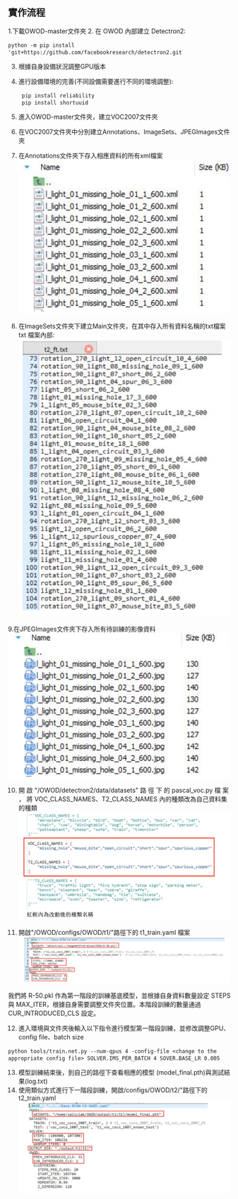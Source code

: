 ## 實作流程

1.下載OWOD-master文件夾
2. 在 OWOD 內部建立 Detectron2: 
   ```
   python -m pip install 'git+https://github.com/facebookresearch/detectron2.git
   ```
3. 根據自身設備狀況調整GPU版本
4. 進行設備環境的完善(不同設備需要進行不同的環境調整):
   ```
    pip install reliability
    pip install shortuuid
   ```
5. 進入OWOD-master文件夾，建立VOC2007文件夾
6. 在VOC2007文件夾中分別建立Annotations、ImageSets、JPEGImages文件夾 
7. 在Annotations文件夾下存入相應資料的所有xml檔案
![image1](https://github.com/ysq0917/YZU_Final_Project/blob/main/image1.png)


8. 在ImageSets文件夾下建立Main文件夾，在其中存入所有資料名稱的txt檔案 txt 檔案內部:
![image2](https://github.com/ysq0917/YZU_Final_Project/blob/main/image2.png)


9.在JPEGImages文件夾下存入所有待訓練的影像資料
![image3](https://github.com/ysq0917/YZU_Final_Project/blob/main/image3.png)


10. 開 啟 "/OWOD/detectron2/data/datasets" 路 徑 下 的 pascal_voc.py 檔 案 ， 將 VOC_CLASS_NAMES、T2_CLASS_NAMES 內的種類改為自己資料集的種類
![image4](https://github.com/ysq0917/YZU_Final_Project/blob/main/image4.png)


11. 開啟"/OWOD/configs/OWOD/t1/"路徑下的 t1_train.yaml 檔案
![image5](https://github.com/ysq0917/YZU_Final_Project/blob/main/image5.png)

 我們將 R-50.pkl 作為第一階段的訓練基底模型，並根據自身資料數量設定 STEPS 與 MAX_ITER，根據自身需要調整文件夾位置。本階段訓練的數量通過 CUR_INTRODUCED_CLS 設定。

12. 進入環境與文件夾後輸入以下指令進行模型第一階段訓練，並修改調整GPU、config file、batch size
  ```
  python tools/train.net.py --num-qpus 4 -config-file <change to the appropriate config file> SOLVER.IMS_PER_BATCH 4 SOVER.BASE_LR 0.005
  
  ```
13. 模型訓練結束後，到自己的路徑下查看相應的模型 (model_final.pth)與測試結果(log.txt)
14. 使用類似方式進行下一階段訓練，開啟/configs/OWOD/t2/"路徑下的 t2_train.yaml
![image6](https://github.com/ysq0917/YZU_Final_Project/blob/main/image6.png)
 
 


 
